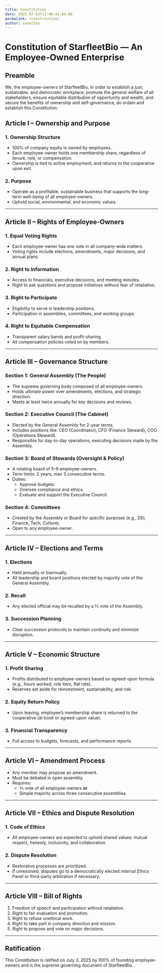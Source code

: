 ```yaml
---
title: Constitution
date: 2025-07-03T11:48:41-04:00
permalink: /constitution/
author: vanetten
---
```


# Constitution of StarfleetBio — An Employee-Owned Enterprise

## Preamble

We, the employee-owners of StarfleetBio, in order to establish a just, sustainable, and democratic workplace, promote the general welfare of all stakeholders, ensure equitable distribution of opportunity and wealth, and secure the benefits of ownership and self-governance, do ordain and establish this Constitution.

## Article I – Ownership and Purpose

### 1. Ownership Structure

- 100% of company equity is owned by employees.
- Each employee-owner holds one membership share, regardless of tenure, role, or compensation.
- Ownership is tied to active employment, and returns to the cooperative upon exit.

### 2. Purpose

- Operate as a profitable, sustainable business that supports the long-term well-being of all employee-owners.
- Uphold social, environmental, and economic values.

---

## Article II – Rights of Employee-Owners

### 1. Equal Voting Rights

- Each employee-owner has one vote in all company-wide matters.
- Voting rights include elections, amendments, major decisions, and annual plans.

### 2. Right to Information

- Access to financials, executive decisions, and meeting minutes.
- Right to ask questions and propose initiatives without fear of retaliation.

### 3. Right to Participate

- Eligibility to serve in leadership positions.
- Participation in assemblies, committees, and working groups.

### 4. Right to Equitable Compensation

- Transparent salary bands and profit-sharing.
- All compensation policies voted on by members.

---

## Article III – Governance Structure

### Section 1: General Assembly (The People)

- The supreme governing body composed of all employee-owners.
- Holds ultimate power over amendments, elections, and strategic direction.
- Meets at least twice annually for key decisions and reviews.

### Section 2: Executive Council (The Cabinet)

- Elected by the General Assembly for 2-year terms.
- Includes positions like: CEO (Coordinator), CFO (Finance Steward), COO (Operations Steward).
- Responsible for day-to-day operations, executing decisions made by the Assembly.

### Section 3: Board of Stewards (Oversight & Policy)

- A rotating board of 5–9 employee-owners.
- Term limits: 2 years, max 3 consecutive terms.
- Duties:
  - Approve budgets.
  - Oversee compliance and ethics.
  - Evaluate and support the Executive Council.

### Section 4: Committees

- Created by the Assembly or Board for specific purposes (e.g., DEI, Finance, Tech, Culture).
- Open to any employee-owner.

---

## Article IV – Elections and Terms

### 1. Elections

- Held annually or biannually.
- All leadership and board positions elected by majority vote of the General Assembly.

### 2. Recall

- Any elected official may be recalled by a ⅔ vote of the Assembly.

### 3. Succession Planning

- Clear succession protocols to maintain continuity and minimize disruption.

---

## Article V – Economic Structure

### 1. Profit Sharing

- Profits distributed to employee-owners based on agreed-upon formula (e.g., hours worked, role tiers, flat rate).
- Reserves set aside for reinvestment, sustainability, and risk.

### 2. Equity Return Policy

- Upon leaving, employee’s membership share is returned to the cooperative (at book or agreed-upon value).

### 3. Financial Transparency

- Full access to budgets, forecasts, and performance reports.

---

## Article VI – Amendment Process

- Any member may propose an amendment.
- Must be debated in open assembly.
- Requires:
  - ⅔ vote of all employee-owners **or**
  - Simple majority across three consecutive assemblies.

---

## Article VII – Ethics and Dispute Resolution

### 1. Code of Ethics

- All employee-owners are expected to uphold shared values: mutual respect, honesty, inclusivity, and collaboration.

### 2. Dispute Resolution

- Restorative processes are prioritized.
- If unresolved, disputes go to a democratically elected internal Ethics Panel or third-party arbitration if necessary.

---

## Article VIII – Bill of Rights

1. Freedom of speech and participation without retaliation.  
2. Right to fair evaluation and promotion.  
3. Right to refuse unethical work.  
4. Right to take part in company direction and mission.  
5. Right to propose and vote on major decisions.  

---

## Ratification

This Constitution is ratified on July 3, 2025 by 100% of founding employee-owners and is the supreme governing document of StarfleetBio.
